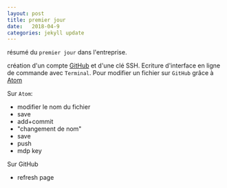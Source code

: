 ```yaml
---
layout: post
title: premier jour
date:   2018-04-9
categories: jekyll update
---
```

résumé du `premier jour` dans l'entreprise.

création d'un compte [GitHub][github] et d'une clé SSH. Ecriture d'interface en ligne de commande avec `Terminal`. Pour modifier un fichier sur `GitHub` grâce à [Atom][atom]

Sur `Atom`:

+ modifier le nom du fichier
+ save
+ add+commit
+ "changement de nom"
+ save
+ push
+ mdp key

Sur GitHub

+ refresh page

[github]:https://github.com/
[Atom]:https://atom.io/
